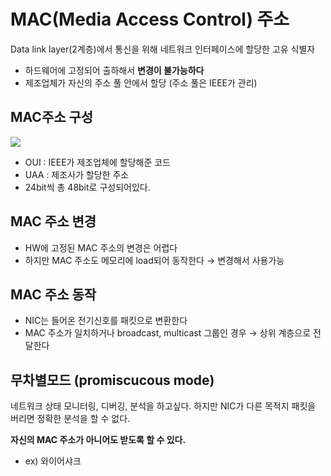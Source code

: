 # MAC(Media Access Control) 주소
Data link layer(2계층)에서 통신을 위해 네트워크 인터페이스에 할당한 고유 식별자

- 하드웨어에 고정되어 출하해서 **변경이 불가능하다**
- 제조업체가 자신의 주소 풀 안에서 할당 (주소 풀은 IEEE가 관리)

## MAC주소 구성
![](https://1.bp.blogspot.com/-BsoOnfmH4qw/WSKdrBLy0qI/AAAAAAAABNc/9zkv6Z2v14IpA7mP0hYD-yE-3stAnW4ZQCLcB/s640/Mac%2BAddress.png)
- OUI : IEEE가 제조업체에 할당해준 코드
- UAA : 제조사가 할당한 주소
- 24bit씩 총 48bit로 구성되어있다.
  
## MAC 주소 변경
- HW에 고정된 MAC 주소의 변경은 어렵다
- 하지만 MAC 주소도 메모리에 load되어 동작한다 → 변경해서 사용가능

## MAC 주소 동작
- NIC는 들어온 전기신호를 패킷으로 변환한다
- MAC 주소가 일치하거나 broadcast, multicast 그룹인 경우 → 상위 계층으로 전달한다

## 무차별모드 (promiscucous mode)
네트워크 상태 모니터링, 디버깅, 분석을 하고싶다. 하지만 NIC가 다른 목적지 패킷을 버리면 정확한 분석을 할 수 없다.

**자신의 MAC 주소가 아니어도 받도록 할 수 있다.** 
- ex) 와이어샤크
